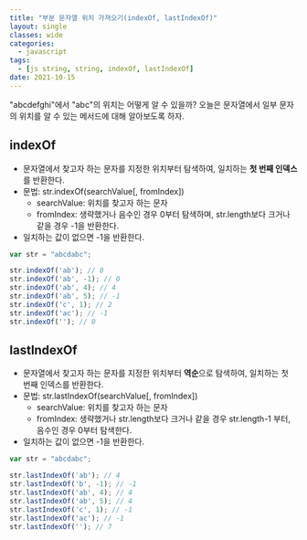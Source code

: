 ```yaml
---
title: "부분 문자열 위치 가져오기(indexOf, lastIndexOf)"
layout: single
classes: wide
categories:
  - javascript
tags:
  - [js string, string, indexOf, lastIndexOf]
date: 2021-10-15
---
```


"abcdefghi"에서 "abc"의 위치는 어떻게 알 수 있을까?
오늘은 문자열에서 일부 문자의 위치를 알 수 있는 메서드에 대해 알아보도록 하자.

## indexOf
* 문자열에서 찾고자 하는 문자를 지정한 위치부터 탐색하여, 일치하는 **첫 번째 인덱스**를 반환한다.
* 문법: str.indexOf(searchValue[, fromIndex])
  * searchValue: 위치를 찾고자 하는 문자
  * fromIndex: 생략했거나 음수인 경우 0부터 탐색하며, str.length보다 크거나 같을 경우 -1을 반환한다.
* 일치하는 값이 없으면 -1을 반환한다.

```javascript
var str = "abcdabc";

str.indexOf('ab'); // 0
str.indexOf('ab', -1); // 0
str.indexOf('ab', 4); // 4
str.indexOf('ab', 5); // -1
str.indexOf('c', 1); // 2
str.indexOf('ac'); // -1
str.indexOf(''); // 0
```

## lastIndexOf
* 문자열에서 찾고자 하는 문자를 지정한 위치부터 **역순**으로 탐색하여, 일치하는 첫 번째 인덱스를 반환한다.
* 문법: str.lastIndexOf(searchValue[, fromIndex])
  * searchValue: 위치를 찾고자 하는 문자
  * fromIndex: 생략했거나 str.length보다 크거나 같을 경우 str.length-1 부터, 음수인 경우 0부터 탐색한다.
* 일치하는 값이 없으면 -1을 반환한다.

```javascript
var str = "abcdabc";

str.lastIndexOf('ab'); // 4
str.lastIndexOf('b', -1); // -1
str.lastIndexOf('ab', 4); // 4
str.lastIndexOf('ab', 5); // 4
str.lastIndexOf('c', 1); // -1
str.lastIndexOf('ac'); // -1
str.lastIndexOf(''); // 7
```